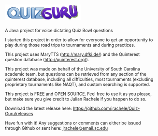 # ![Quiz Guru](src/res/quizguru.png)
A Java project for voice dictating Quiz Bowl questions

I started this project in order to allow for everyone to get an opportunity to play during those road trips to tournaments and during practices.

This project uses MaryTTS (http://mary.dfki.de/) and the Quinterest question database (http://quinterest.org/).

This project was made on behalf of the University of South Carolina academic team, but questions can be retrieved from any section of the quinterest database, including all difficulties, most tournaments (excluding proprietary tournaments like NAQT), and custom searching is supported.

This project is FREE and OPEN SOURCE. Feel free to use it as you please, but make sure you give credit to Julian Rachele if you happen to do so.

Download the latest release here: https://github.com/jrachele/Quiz-Guru/releases

Have fun with it! Any suggestions or comments can either be issued through Github or sent here: jrachele@email.sc.edu
